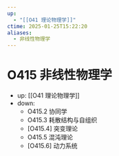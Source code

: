 ```yaml
---
up:
  - "[[O41 理论物理学]]"
ctime: 2025-01-25T15:22:20
aliases:
  - 非线性物理学
---
```


# O415 非线性物理学

- up: [[O41 理论物理学]]
- down:	
	- O415.2 协同学
	- O415.3 耗散结构与自组织
	- [O415.4] 突变理论
	- O415.5 混沌理论
	- [O415.6] 动力系统
	
